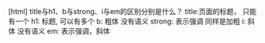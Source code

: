 [html] title与h1、b与strong、i与em的区别分别是什么？
title:页面的标题， 只能有一个
h1: 标题, 可以有多个
b: 粗体 没有语义
strong: 表示强调 同样是加粗
i: 斜体 没有语义
em: 表示强调，斜体